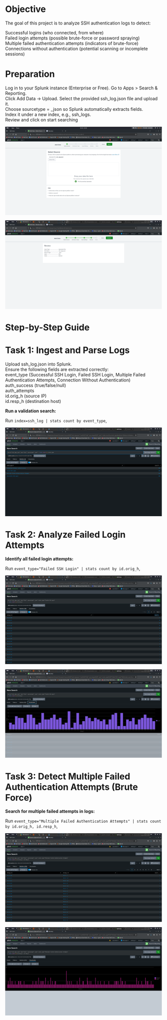 # Objective


The goal of this project is to analyze SSH authentication logs to detect:

Successful logins (who connected, from where)   
Failed login attempts (possible brute-force or password spraying)  
Multiple failed authentication attempts (indicators of brute-force)   
Connections without authentication (potential scanning or incomplete sessions)

# Preparation


Log in to your Splunk instance (Enterprise or Free). 
Go to Apps > Search & Reporting.  
Click Add Data → Upload. 
Select the provided ssh_log.json file and upload it.   
Choose sourcetype = _json so Splunk automatically extracts fields.   
Index it under a new index, e.g., ssh_logs.  
Review and click on start searching  

![image alt](https://github.com/hostzubair/SSH-LOG-ANALYSIS/blob/3255e068936e1f7346561213efa61d17d46e8f80/Image/Screenshot%20(74).png)

![image alt](https://github.com/hostzubair/SSH-LOG-ANALYSIS/blob/0ec706b83b677753fac0771a341325ad04404a18/Image/Screenshot%20(75).png)



# Step-by-Step Guide

# Task 1: Ingest and Parse Logs


Upload ssh_log.json into Splunk.   
Ensure the following fields are extracted correctly:   
event_type (Successful SSH Login, Failed SSH Login, Multiple Failed Authentication Attempts, Connection Without Authentication)    
auth_success (true/false/null)    
auth_attempts      
id.orig_h (source IP)    
id.resp_h (destination host)  
 

<summary><b>Run a validation search:</b></summary> 

Run `index=ssh_log | stats count by event_type`, 

![image alt](https://github.com/hostzubair/SSH-LOG-ANALYSIS/blob/f9bdc83380c703213b71172356d633915d029f0d/Image/Screenshot%20(76).png)

# Task 2: Analyze Failed Login Attempts

<summary><b>Identify all failed login attempts:</b></summary> 

Run `event_type="Failed SSH Login"
| stats count by id.orig_h`, 

![image alt](https://github.com/hostzubair/SSH-LOG-ANALYSIS/blob/f9bdc83380c703213b71172356d633915d029f0d/Image/Screenshot%20(77).png)

![image alt](https://github.com/hostzubair/SSH-LOG-ANALYSIS/blob/f9bdc83380c703213b71172356d633915d029f0d/Image/Screenshot%20(78).png)

# Task 3: Detect Multiple Failed Authentication Attempts (Brute Force)

<summary><b>Search for multiple failed attempts in logs:</b></summary> 

Run `event_type="Multiple Failed Authentication Attempts"
| stats count by id.orig_h, id.resp_h`, 

![image alt](https://github.com/hostzubair/SSH-LOG-ANALYSIS/blob/f9bdc83380c703213b71172356d633915d029f0d/Image/Screenshot%20(79).png)

![image alt](https://github.com/hostzubair/SSH-LOG-ANALYSIS/blob/f9bdc83380c703213b71172356d633915d029f0d/Image/Screenshot%20(80).png)















